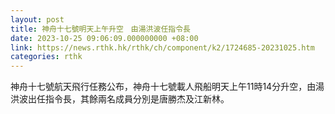 ```yaml
---
layout: post
title: 神舟十七號明天上午升空　由湯洪波任指令長
date: 2023-10-25 09:06:09.000000000 +08:00
link: https://news.rthk.hk/rthk/ch/component/k2/1724685-20231025.htm
categories: rthk
---
```


神舟十七號航天飛行任務公布，神舟十七號載人飛船明天上午11時14分升空，由湯洪波出任指令長，其餘兩名成員分別是唐勝杰及江新林。
